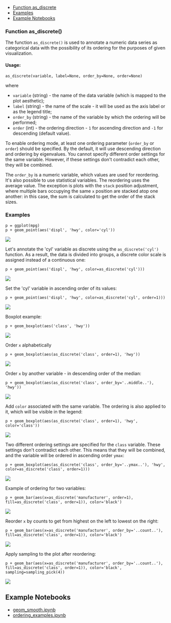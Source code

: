 
- [Function as_discrete](#description)
- [Examples](#examples)
- [Example Notebooks](#example-notebooks)



<a id="description"></a>
### Function as_discrete()

The function `as_discrete()` is used to annotate a numeric data series as categorical data with the possibility of its ordering
for the purposes of given visualization.



#### Usage:

```as_discrete(variable, label=None, order_by=None, order=None)```

where

* `variable` (string) - the name of the data variable (which is mapped to the plot aesthetic);
* `label` (string) - the name of the scale - it will be used as the axis label or as the legend title;
* `order_by` (string) - the name of the variable by which the ordering will be performed;
* `order` (int) - the ordering direction - `1` for ascending direction and `-1` for descending (default value).

To enable ordering mode, at least one ordering parameter (`order_by` or `order`) should be specified.
By the default, it will use descending direction and ordering by eigenvalues.
You cannot specify different order settings for the same variable. However, if these settings don't contradict each other, they will be combined.

The `order_by` is a numeric variable, which values are used for reordering. It's also possible to use statistical variables.
The reordering uses the average value. The exception is plots with the `stack` position adjustment, where multiple bars occupying the same `x` position are stacked atop one another: 
in this case, the sum is calculated to get the order of the stack sizes.


<a id="examples"></a>
### Examples
```
p = ggplot(mpg)
p + geom_point(aes('displ', 'hwy', color='cyl'))
```
![](examples/images/as_discrete_1.png)

Let's annotate the 'cyl' variable as discrete using the `as_discrete('cyl')` function.
As a result, the data is divided into groups, a discrete color scale is assigned instead of a continuous one:
```
p + geom_point(aes('displ', 'hwy', color=as_discrete('cyl')))
```
![](examples/images/as_discrete_2.png)

Set the 'cyl' variable in ascending order of its values:
```
p + geom_point(aes('displ', 'hwy', color=as_discrete('cyl', order=1)))
```
![](examples/images/as_discrete_3.png)


Boxplot example:
```
p + geom_boxplot(aes('class', 'hwy'))
```
![](examples/images/as_discrete_4.png)

Order `x` alphabetically
```
p + geom_boxplot(aes(as_discrete('class', order=1), 'hwy'))

```
![](examples/images/as_discrete_5.png)


Order `x` by another variable - in descending order of the median:

```
p + geom_boxplot(aes(as_discrete('class', order_by='..middle..'), 'hwy'))
```
![](examples/images/as_discrete_6.png)

Add `color` associated with the same variable. 
The ordering is also applied to it, which will be visible in the legend:
```
p + geom_boxplot(aes(as_discrete('class', order=1), 'hwy', color='class'))
```
![](examples/images/as_discrete_7.png)

Two different ordering settings are specified for the `class` variable. 
These settings don't contradict each other. This means that they will be combined,
and the variable will be ordered in ascending order `ymax`:
```
p + geom_boxplot(aes(as_discrete('class', order_by='..ymax..'), 'hwy', color=as_discrete('class', order=1)))
```
![](examples/images/as_discrete_8.png)

Example of ordering for two variables:
```
p + geom_bar(aes(x=as_discrete('manufacturer', order=1), fill=as_discrete('class', order=1)), color='black')

```
![](examples/images/as_discrete_9.png)

Reorder `x` by counts to get from highest on the left to lowest on the right:
```
p + geom_bar(aes(x=as_discrete('manufacturer', order_by='..count..'), fill=as_discrete('class', order=1)), color='black')
```
![](examples/images/as_discrete_10.png)

Apply sampling to the plot after reordering:
```
p + geom_bar(aes(x=as_discrete('manufacturer', order_by='..count..'), fill=as_discrete('class', order=1)), color='black', sampling=sampling_pick(4))
```
![](examples/images/as_discrete_11.png)

<a id="example-notebooks"></a>
## Example Notebooks

* [geom_smooth.ipynb](https://nbviewer.jupyter.org/github/JetBrains/lets-plot/blob/master/docs/examples/jupyter-notebooks/geom_smooth.ipynb)
* [ordering_examples.ipynb](https://nbviewer.jupyter.org/github/JetBrains/lets-plot/blob/master/docs/examples/jupyter-notebooks-dev/ordering_examples.ipynb)
